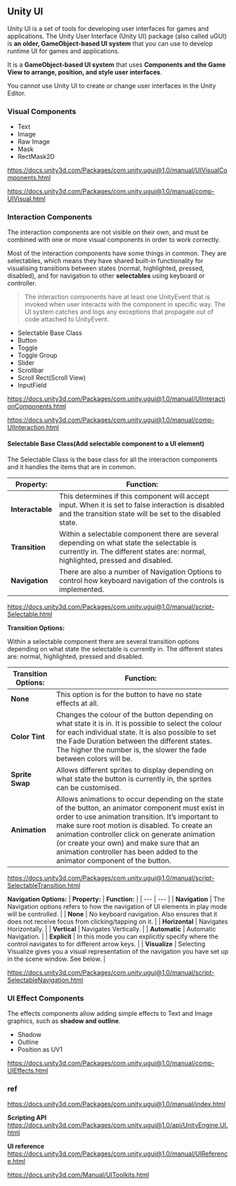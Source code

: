 ## Unity UI

Unity UI is a set of tools for developing user interfaces for games and applications. The Unity User Interface (Unity UI) package (also called uGUI) is **an older, GameObject-based UI system** that you can use to develop runtime UI for games and applications. 

It is a **GameObject-based UI system** that uses **Components and the Game View to arrange, position, and style user interfaces**. 

You cannot use Unity UI to create or change user interfaces in the Unity Editor.


### Visual Components
- Text
- Image
- Raw Image
- Mask
- RectMask2D

https://docs.unity3d.com/Packages/com.unity.ugui@1.0/manual/UIVisualComponents.html

https://docs.unity3d.com/Packages/com.unity.ugui@1.0/manual/comp-UIVisual.html


### Interaction Components
The interaction components are not visible on their own, and must be combined with one or more visual components in order to work correctly.

Most of the interaction components have some things in common. They are selectables, which means they have shared built-in functionality for visualising transitions between states (normal, highlighted, pressed, disabled), and for navigation to other **selectables** using keyboard or controller. 

> The interaction components have at least one UnityEvent that is invoked when user interacts with the component in specific way. The UI system catches and logs any exceptions that propagate out of code attached to UnityEvent.

- Selectable Base Class
- Button
- Toggle
- Toggle Group
- Slider
- Scrollbar
- Scroll Rect(Scroll View)
- InputField

https://docs.unity3d.com/Packages/com.unity.ugui@1.0/manual/UIInteractionComponents.html

https://docs.unity3d.com/Packages/com.unity.ugui@1.0/manual/comp-UIInteraction.html

#### Selectable Base Class(Add selectable component to a UI element)
The Selectable Class is the base class for all the interaction components and it handles the items that are in common.

| **Property:** | **Function:** |
| --- | --- |
| **Interactable** | This determines if this component will accept input. When it is set to false interaction is disabled and the transition state will be set to the disabled state. |
| **Transition** | Within a selectable component there are several depending on what state the selectable is currently in. The different states are: normal, highlighted, pressed and disabled. |
| **Navigation** | There are also a number of Navigation Options to control how keyboard navigation of the controls is implemented. |

https://docs.unity3d.com/Packages/com.unity.ugui@1.0/manual/script-Selectable.html

**Transition Options:**

Within a selectable component there are several transition options depending on what state the selectable is currently in. The different states are: normal, highlighted, pressed and disabled.

| **Transition Options:** | **Function:** |
| --- | --- |
| **None** | This option is for the button to have no state effects at all. |
| **Color Tint** | Changes the colour of the button depending on what state it is in. It is possible to select the colour for each individual state. It is also possible to set the Fade Duration between the different states. The higher the number is, the slower the fade between colors will be. |
| **Sprite Swap** | Allows different sprites to display depending on what state the button is currently in, the sprites can be customised. |
| **Animation** | Allows animations to occur depending on the state of the button, an animator component must exist in order to use animation transition. It’s important to make sure root motion is disabled. To create an animation controller click on generate animation (or create your own) and make sure that an animation controller has been added to the animator component of the button. |

https://docs.unity3d.com/Packages/com.unity.ugui@1.0/manual/script-SelectableTransition.html


**Navigation Options:**
| **Property:** | **Function:** |
| --- | --- |
| **Navigation** | The Navigation options refers to how the navigation of UI elements in play mode will be controlled. |
| **None** | No keyboard navigation. Also ensures that it does not receive focus from clicking/tapping on it. |
| **Horizontal** | Navigates Horizontally. |
| **Vertical** | Navigates Vertically. |
| **Automatic** | Automatic Navigation. |
| **Explicit** | In this mode you can explicitly specify where the control navigates to for different arrow keys. |
| **Visualize** | Selecting Visualize gives you a visual representation of the navigation you have set up in the scene window. See below. |


https://docs.unity3d.com/Packages/com.unity.ugui@1.0/manual/script-SelectableNavigation.html



### UI Effect Components

The effects components allow adding simple effects to Text and Image graphics, such as **shadow and outline**.

 - Shadow
 - Outline
 - Position as UV1


https://docs.unity3d.com/Packages/com.unity.ugui@1.0/manual/comp-UIEffects.html

### ref
https://docs.unity3d.com/Packages/com.unity.ugui@1.0/manual/index.html

**Scripting API** \
https://docs.unity3d.com/Packages/com.unity.ugui@1.0/api/UnityEngine.UI.html

**UI reference** \
https://docs.unity3d.com/Packages/com.unity.ugui@1.0/manual/UIReference.html

https://docs.unity3d.com/Manual/UIToolkits.html
